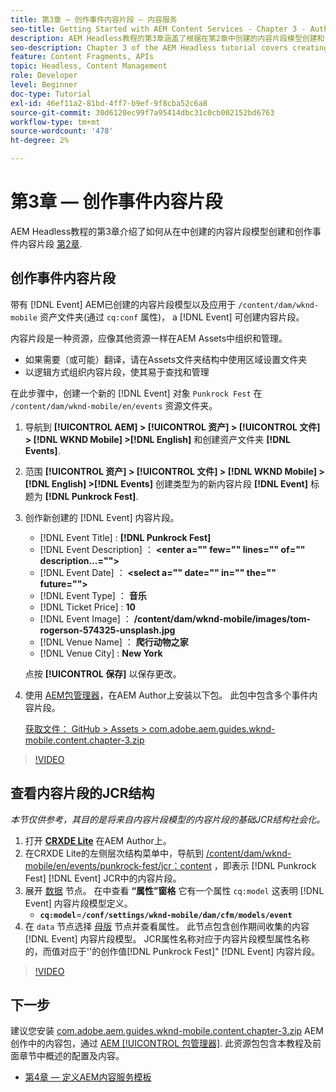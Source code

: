 ```yaml
---
title: 第3章 — 创作事件内容片段 — 内容服务
seo-title: Getting Started with AEM Content Services - Chapter 3 - Authoring Event Content Fragments
description: AEM Headless教程的第3章涵盖了根据在第2章中创建的内容片段模型创建和创作事件内容片段。
seo-description: Chapter 3 of the AEM Headless tutorial covers creating and authoring Event Content Fragments from the Content Fragment Model created in Chapter 2.
feature: Content Fragments, APIs
topic: Headless, Content Management
role: Developer
level: Beginner
doc-type: Tutorial
exl-id: 46ef11a2-81bd-4ff7-b9ef-9f8cba52c6a8
source-git-commit: 30d6120ec99f7a95414dbc31c0cb002152bd6763
workflow-type: tm+mt
source-wordcount: '478'
ht-degree: 2%

---
```


# 第3章 — 创作事件内容片段

AEM Headless教程的第3章介绍了如何从在中创建的内容片段模型创建和创作事件内容片段 [第2章](./chapter-2.md).

## 创作事件内容片段

带有 [!DNL Event] AEM已创建的内容片段模型以及应用于 `/content/dam/wknd-mobile` 资产文件夹(通过 `cq:conf` 属性)， a [!DNL Event] 可创建内容片段。

内容片段是一种资源，应像其他资源一样在AEM Assets中组织和管理。

* 如果需要（或可能）翻译，请在Assets文件夹结构中使用区域设置文件夹
* 以逻辑方式组织内容片段，使其易于查找和管理

在此步骤中，创建一个新的 [!DNL Event] 对象 `Punkrock Fest` 在 `/content/dam/wknd-mobile/en/events` 资源文件夹。

1. 导航到 **[!UICONTROL AEM] > [!UICONTROL 资产] > [!UICONTROL 文件] > [!DNL WKND Mobile] >[!DNL English]** 和创建资产文件夹 **[!DNL Events]**.
1. 范围 **[!UICONTROL 资产] > [!UICONTROL 文件] > [!DNL WKND Mobile] > [!DNL English] >[!DNL Events]** 创建类型为的新内容片段 **[!DNL Event]** 标题为 **[!DNL Punkrock Fest]**.
1. 创作新创建的 [!DNL Event] 内容片段。

   * [!DNL Event Title] : **[!DNL Punkrock Fest]**
   * [!DNL Event Description] ： **&lt;enter a=&quot;&quot; few=&quot;&quot; lines=&quot;&quot; of=&quot;&quot; description...=&quot;&quot;>**
   * [!DNL Event Date] ： **&lt;select a=&quot;&quot; date=&quot;&quot; in=&quot;&quot; the=&quot;&quot; future=&quot;&quot;>**
   * [!DNL Event Type] ： **音乐**
   * [!DNL Ticket Price] : **10**
   * [!DNL Event Image] ： **/content/dam/wknd-mobile/images/tom-rogerson-574325-unsplash.jpg**
   * [!DNL Venue Name] ： **爬行动物之家**
   * [!DNL Venue City] : **New York**

   点按 **[!UICONTROL 保存]** 以保存更改。

1. 使用 [AEM包管理器](http://localhost:4502/crx/packmgr/index.jsp)，在AEM Author上安装以下包。 此包中包含多个事件内容片段。

   [获取文件： GitHub > Assets > com.adobe.aem.guides.wknd-mobile.content.chapter-3.zip](https://github.com/adobe/aem-guides-wknd-mobile/releases/latest)

>[!VIDEO](https://video.tv.adobe.com/v/28338?quality=12&learn=on)

## 查看内容片段的JCR结构

*本节仅供参考，其目的是将来自内容片段模型的内容片段的基础JCR结构社会化。*

1. 打开 **[CRXDE Lite](http://localhost:4502/crx/de/index.jsp)** 在AEM Author上。
1. 在CRXDE Lite的左侧层次结构菜单中，导航到 [/content/dam/wknd-mobile/en/events/punkrock-fest/jcr：content](http://localhost:4502/crx/de/index.jsp#/content/dam/wknd-mobile/en/events/punkrock-fest/jcr:content) ，即表示 [!DNL Punkrock Fest] [!DNL Event] JCR中的内容片段。
1. 展开 [数据](http://localhost:4502/crx/de/index.jsp#/content/dam/wknd-mobile/en/events/punkrock-fest/jcr:content/data/master) 节点。
在中查看 **“属性”窗格** 它有一个属性 `cq:model` 这表明 [!DNL Event] 内容片段模型定义。
   * **`cq:model`**=**`/conf/settings/wknd-mobile/dam/cfm/models/event`**
1. 在 `data` 节点选择 [母版](http://localhost:4502/crx/de/index.jsp#/content/dam/wknd-mobile/en/events/punkrock-fest/jcr:content/data/master) 节点并查看属性。 此节点包含创作期间收集的内容 [!DNL Event] 内容片段模型。 JCR属性名称对应于内容片段模型属性名称的，而值对应于&#39;&#39;的创作值[!DNL Punkrock Fest]&quot; [!DNL Event] 内容片段。

>[!VIDEO](https://video.tv.adobe.com/v/28356?quality=12&learn=on)

## 下一步

建议您安装 [com.adobe.aem.guides.wknd-mobile.content.chapter-3.zip](https://github.com/adobe/aem-guides-wknd-mobile/releases/latest) AEM创作中的内容包，通过 [AEM [!UICONTROL 包管理器]](http://localhost:4502/crx/packmgr/index.jsp). 此资源包包含本教程及前面章节中概述的配置及内容。

* [第4章 — 定义AEM内容服务模板](./chapter-4.md)
